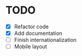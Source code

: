 # TODO

- [x] Refactor code
- [x] Add documentation
- [ ] Finish internationalization
- [ ] Mobile layout